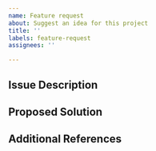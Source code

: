 ```yaml
---
name: Feature request
about: Suggest an idea for this project
title: ''
labels: feature-request
assignees: ''

---
```


<!-- Before submitting an issue please make sure you checked to make sure that this feature has not already been requested. -->


## Issue Description

<!-- Give a detailed description of the new feature, and what problem it is trying to solve. -->
<!-- If this is a proposal to change an existing feature, also outline the current implementation and its drawbacks. -->
<!-- Thanks for helping us improve Mitiq! 🙂 -->

## Proposed Solution

<!-- Let us know what you'd like to see happen, and be sure to mention any alternatives that you've considered. -->


## Additional References

<!-- If applicable, provide some references that will help us better understand the request. -->
